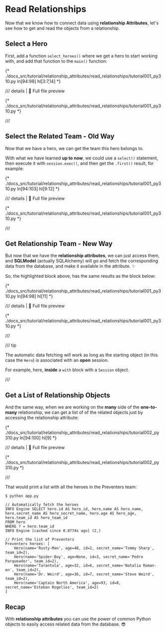 # Read Relationships

Now that we know how to connect data using **relationship Attributes**, let's see how to get and read the objects from a relationship.

## Select a Hero

First, add a function `select_heroes()` where we get a hero to start working with, and add that function to the `main()` function:

{* ./docs_src/tutorial/relationship_attributes/read_relationships/tutorial001_py310.py ln[94:98] hl[3:7,14] *}

/// details | 👀 Full file preview

{* ./docs_src/tutorial/relationship_attributes/read_relationships/tutorial001_py310.py *}

///

## Select the Related Team - Old Way

Now that we have a hero, we can get the team this hero belongs to.

With what we have learned **up to now**, we could use a `select()` statement, then execute it with `session.exec()`, and then get the `.first()` result, for example:

{* ./docs_src/tutorial/relationship_attributes/read_relationships/tutorial001_py310.py ln[94:103] hl[9:12] *}

/// details | 👀 Full file preview

{* ./docs_src/tutorial/relationship_attributes/read_relationships/tutorial001_py310.py *}

///

## Get Relationship Team - New Way

But now that we have the **relationship attributes**, we can just access them, and **SQLModel** (actually SQLAlchemy) will go and fetch the corresponding data from the database, and make it available in the attribute. ✨

So, the highlighted block above, has the same results as the block below:

{* ./docs_src/tutorial/relationship_attributes/read_relationships/tutorial001_py310.py ln[94:98] hl[11] *}

/// details | 👀 Full file preview

{* ./docs_src/tutorial/relationship_attributes/read_relationships/tutorial001_py310.py *}

///

/// tip

The automatic data fetching will work as long as the starting object (in this case the `Hero`) is associated with an **open** session.

For example, here, **inside** a `with` block with a `Session` object.

///

## Get a List of Relationship Objects

And the same way, when we are working on the **many** side of the **one-to-many** relationship, we can get a list of of the related objects just by accessing the relationship attribute:

{* ./docs_src/tutorial/relationship_attributes/read_relationships/tutorial002_py310.py ln[94:100] hl[9] *}

/// details | 👀 Full file preview

{* ./docs_src/tutorial/relationship_attributes/read_relationships/tutorial002_py310.py *}

///

That would print a list with all the heroes in the Preventers team:

<div class="termy">

```console
$ python app.py

// Automatically fetch the heroes
INFO Engine SELECT hero.id AS hero_id, hero.name AS hero_name, hero.secret_name AS hero_secret_name, hero.age AS hero_age, hero.team_id AS hero_team_id
FROM hero
WHERE ? = hero.team_id
INFO Engine [cached since 0.8774s ago] (2,)

// Print the list of Preventers
Preventers heroes: [
    Hero(name='Rusty-Man', age=48, id=2, secret_name='Tommy Sharp', team_id=2),
    Hero(name='Spider-Boy', age=None, id=3, secret_name='Pedro Parqueador', team_id=2),
    Hero(name='Tarantula', age=32, id=6, secret_name='Natalia Roman-on', team_id=2),
    Hero(name='Dr. Weird', age=36, id=7, secret_name='Steve Weird', team_id=2),
    Hero(name='Captain North America', age=93, id=8, secret_name='Esteban Rogelios', team_id=2)
]
```

</div>

## Recap

With **relationship attributes** you can use the power of common Python objects to easily access related data from the database. 😎
